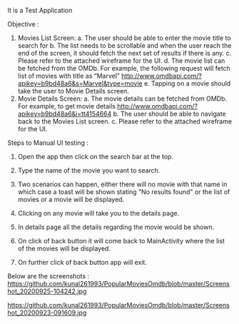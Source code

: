 It is a Test Application

Objective :

1. Movies List Screen:
   a. The user should be able to enter the movie title to search for
   b. The list needs to be scrollable and when the user reach the end of the screen, it should
      fetch the next set of results if there is any.
   c. Please refer to the attached wireframe for the UI.
   d. The movie list can be fetched from the OMDb. For example, the following request will
      fetch list of movies with title as “Marvel”
      http://www.omdbapi.com/?apikey=b9bd48a6&s=Marvel&type=movie
   e. Tapping on a movie should take the user to Movie Details screen.
2. Movie Details Screen:
   a. The movie details can be fetched from OMDb. For example, to get movie details
   http://www.omdbapi.com/?apikey=b9bd48a6&i=tt4154664
   b. The user should be able to navigate back to the Movies List screen.
   c. Please refer to the attached wireframe for the UI.
   
Steps to Manual UI testing :

1. Open the app then click on the search bar at the top.

2. Type the name of the movie you want to search.

3. Two scenarios can happen, either there will no movie with that name in which case a toast will be shown stating "No results found" or the list of movies or a movie will be displayed.

4. Clicking on any movie will take you to the details page.

5. In details page all the details regarding the movie would be shown.

6. On click of back button it will come back to MainActivity where the list of the movies will be displayed.

7. On further click of back button app will exit.


Below are the screenshots :
https://github.com/kunal261993/PopularMoviesOmdb/blob/master/Screenshot_20200925-104242.jpg

https://github.com/kunal261993/PopularMoviesOmdb/blob/master/Screenshot_20200923-091609.jpg


